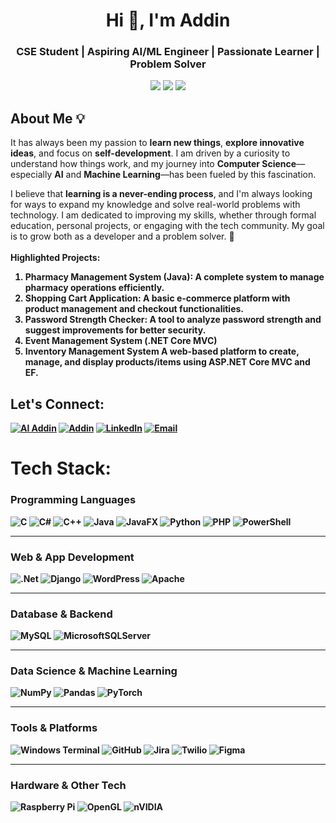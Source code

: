 <h1 align="center">Hi 👋, I'm Addin</h1>
<h3 align="center">CSE Student | Aspiring AI/ML Engineer | Passionate Learner | Problem Solver</h3>

<p align="center">
  <img src="https://img.shields.io/badge/-AI/ML-00BFFF?style=flat-square&logo=python&logoColor=white" />
  <img src="https://img.shields.io/badge/-Coding-4CAF50?style=flat-square&logo=cplusplus&logoColor=white" />
  <img src="https://img.shields.io/badge/-OpenSource-FF5733?style=flat-square&logo=github&logoColor=white" />
</p>

## About Me 💡

It has always been my passion to **learn new things**, **explore innovative ideas**, and focus on **self-development**. I am driven by a curiosity to understand how things work, and my journey into **Computer Science**—especially **AI** and **Machine Learning**—has been fueled by this fascination. 

I believe that **learning is a never-ending process**, and I'm always looking for ways to expand my knowledge and solve real-world problems with technology. I am dedicated to improving my skills, whether through formal education, personal projects, or engaging with the tech community. My goal is to grow both as a developer and a problem solver. 🌱
<br><br>
<b>  Highlighted Projects:<b><br>
1. Pharmacy Management System (Java):
A complete system to manage pharmacy operations efficiently.<BR>
2. Shopping Cart Application:
A basic e-commerce platform with product management and checkout functionalities.<BR>
3.  Password Strength Checker:
A tool to analyze password strength and suggest improvements for better security.<BR>
4.  Event Management System (.NET Core MVC)
5.  Inventory Management System
A web-based platform to create, manage, and display products/items using ASP.NET Core MVC and EF.

## Let's Connect:
[![Al Addin](https://img.shields.io/badge/Al%20Addin-%231877F2.svg?logo=facebook&logoColor=white)](https://facebook.com/addin_alt) 
[![Addin](https://img.shields.io/badge/Addin-%23E4405F.svg?logo=instagram&logoColor=white)](https://instagram.com/addin_alt) 
[![LinkedIn](https://img.shields.io/badge/-LinkedIn-%230077B5.svg?logo=linkedin&logoColor=white&label=)](https://linkedin.com/in/addin-alt) 
[![Email](https://img.shields.io/badge/Email-D14836?logo=gmail&logoColor=white)](mailto:info.addincse@gmail.com)



# Tech Stack:

### Programming Languages
![C](https://img.shields.io/badge/C-%2300599C.svg?style=for-the-badge&logo=c&logoColor=white)
![C#](https://img.shields.io/badge/C%23-%23239120.svg?style=for-the-badge&logo=csharp&logoColor=white)
![C++](https://img.shields.io/badge/C++-%2300599C.svg?style=for-the-badge&logo=c%2B%2B&logoColor=white)
![Java](https://img.shields.io/badge/Java-%23ED8B00.svg?style=for-the-badge&logo=openjdk&logoColor=white)
![JavaFX](https://img.shields.io/badge/JavaFX-%23FF0000.svg?style=for-the-badge&logo=java&logoColor=white)
![Python](https://img.shields.io/badge/Python-3670A0?style=for-the-badge&logo=python&logoColor=ffdd54)
![PHP](https://img.shields.io/badge/PHP-%23777BB4.svg?style=for-the-badge&logo=php&logoColor=white)
![PowerShell](https://img.shields.io/badge/PowerShell-%235391FE.svg?style=for-the-badge&logo=powershell&logoColor=white)

---

### Web & App Development
![.Net](https://img.shields.io/badge/.NET-5C2D91?style=for-the-badge&logo=.net&logoColor=white)
![Django](https://img.shields.io/badge/Django-%23092E20.svg?style=for-the-badge&logo=django&logoColor=white)
![WordPress](https://img.shields.io/badge/WordPress-%23117AC9.svg?style=for-the-badge&logo=wordpress&logoColor=white)
![Apache](https://img.shields.io/badge/Apache-%23D42029.svg?style=for-the-badge&logo=apache&logoColor=white)

---

### Database & Backend
![MySQL](https://img.shields.io/badge/MySQL-4479A1.svg?style=for-the-badge&logo=mysql&logoColor=white)
![MicrosoftSQLServer](https://img.shields.io/badge/Microsoft%20SQL%20Server-CC2927?style=for-the-badge&logo=microsoft%20sql%20server&logoColor=white)

---

### Data Science & Machine Learning
![NumPy](https://img.shields.io/badge/NumPy-%23013243.svg?style=for-the-badge&logo=numpy&logoColor=white)
![Pandas](https://img.shields.io/badge/Pandas-%23150458.svg?style=for-the-badge&logo=pandas&logoColor=white)
![PyTorch](https://img.shields.io/badge/PyTorch-%23EE4C2C.svg?style=for-the-badge&logo=PyTorch&logoColor=white)

---

### Tools & Platforms
![Windows Terminal](https://img.shields.io/badge/Windows%20Terminal-%234D4D4D.svg?style=for-the-badge&logo=windows-terminal&logoColor=white)
![GitHub](https://img.shields.io/badge/GitHub-%23121011.svg?style=for-the-badge&logo=github&logoColor=white)
![Jira](https://img.shields.io/badge/Jira-%230A0FFF.svg?style=for-the-badge&logo=jira&logoColor=white)
![Twilio](https://img.shields.io/badge/Twilio-F22F46?style=for-the-badge&logo=twilio&logoColor=white)
![Figma](https://img.shields.io/badge/Figma-%23F24E1E.svg?style=for-the-badge&logo=figma&logoColor=white)

---

###  Hardware & Other Tech
![Raspberry Pi](https://img.shields.io/badge/Raspberry_Pi-C51A4A?style=for-the-badge&logo=raspberry-pi&logoColor=white)
![OpenGL](https://img.shields.io/badge/OpenGL-white?logo=opengl&style=for-the-badge&logoColor=black)
![nVIDIA](https://img.shields.io/badge/NVIDIA-%2376B900.svg?style=for-the-badge&logo=nvidia&logoColor=white)





